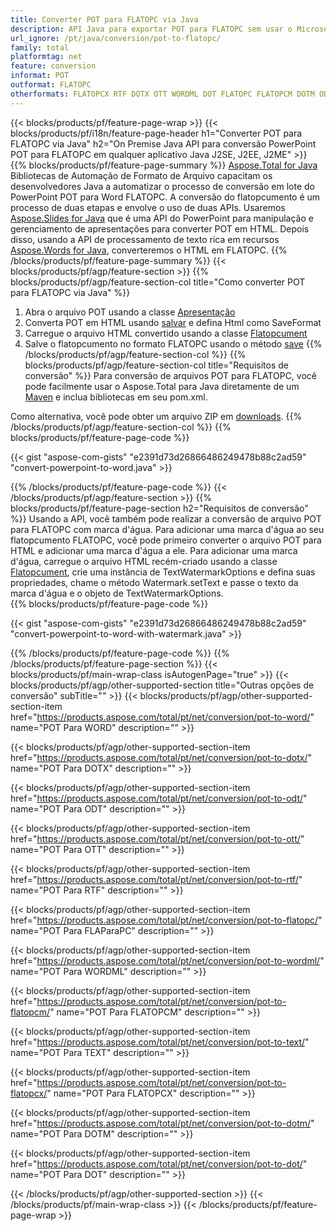 ```yaml
---
title: Converter POT para FLATOPC via Java
description: API Java para exportar POT para FLATOPC sem usar o Microsoft Word ou PowerPoint
url_ignore: /pt/java/conversion/pot-to-flatopc/
family: total
platformtag: net
feature: conversion
informat: POT
outformat: FLATOPC
otherformats: FLATOPCX RTF DOTX OTT WORDML DOT FLATOPC FLATOPCM DOTM ODT WORD TEXT
---
```

{{< blocks/products/pf/feature-page-wrap >}}
{{< blocks/products/pf/i18n/feature-page-header h1="Converter POT para FLATOPC via Java" h2="On Premise Java API para conversão PowerPoint POT para FLATOPC em qualquer aplicativo Java J2SE, J2EE, J2ME" >}}
{{% blocks/products/pf/feature-page-summary %}}
[Aspose.Total for Java](https://products.aspose.com/total/java/) Bibliotecas de Automação de Formato de Arquivo capacitam os desenvolvedores Java a automatizar o processo de conversão em lote do PowerPoint POT para Word FLATOPC. A conversão do flatopcumento é um processo de duas etapas e envolve o uso de duas APIs. Usaremos [Aspose.Slides for Java](https://products.aspose.com/slides/java/) que é uma API do PowerPoint para manipulação e gerenciamento de apresentações para converter POT em HTML. Depois disso, usando a API de processamento de texto rica em recursos [Aspose.Words for Java](https://products.aspose.com/words/java/), converteremos o HTML em FLATOPC.
{{% /blocks/products/pf/feature-page-summary  %}}
{{< blocks/products/pf/agp/feature-section >}}
{{% blocks/products/pf/agp/feature-section-col title="Como converter POT para FLATOPC via Java" %}}
1. Abra o arquivo POT usando a classe [Apresentação](https://reference.aspose.com/slides/java/com.aspose.slides/Presentation)
2. Converta POT em HTML usando [salvar](https://reference.aspose.com/slides/java/com.aspose.slides/Presentation#save-java.lang.String-int-com.aspose.slides.ISaveOptions-) e defina Html como SaveFormat
3. Carregue o arquivo HTML convertido usando a classe [Flatopcument](https://reference.aspose.com/words/java/com.aspose.words/Flatopcument)
4. Salve o flatopcumento no formato FLATOPC usando o método [save](https://reference.aspose.com/words/java/com.aspose.words/Flatopcument#save(java.lang.String,int))
{{% /blocks/products/pf/agp/feature-section-col %}}
{{% blocks/products/pf/agp/feature-section-col title="Requisitos de conversão" %}}
Para conversão de arquivos POT para FLATOPC, você pode facilmente usar o Aspose.Total para Java diretamente de um [Maven](https://repository.aspose.com/webapp/#/artifacts/browse/tree/General/repo/com/aspose/aspose-total) e inclua bibliotecas em seu pom.xml.

Como alternativa, você pode obter um arquivo ZIP em [downloads](https://downloads.aspose.com/total/java).
{{% /blocks/products/pf/agp/feature-section-col %}}
{{% blocks/products/pf/feature-page-code %}}

{{< gist "aspose-com-gists" "e2391d73d26866486249478b88c2ad59" "convert-powerpoint-to-word.java" >}}


{{% /blocks/products/pf/feature-page-code %}}
{{< /blocks/products/pf/agp/feature-section >}}
{{% blocks/products/pf/feature-page-section  h2="Requisitos de conversão" %}}
Usando a API, você também pode realizar a conversão de arquivo POT para FLATOPC com marca d'água. Para adicionar uma marca d'água ao seu flatopcumento FLATOPC, você pode primeiro converter o arquivo POT para HTML e adicionar uma marca d'água a ele. Para adicionar uma marca d'água, carregue o arquivo HTML recém-criado usando a classe [Flatopcument](https://reference.aspose.com/words/java/com.aspose.words/Flatopcument), crie uma instância de TextWatermarkOptions e defina suas propriedades, chame o método Watermark.setText e passe o texto da marca d'água e o objeto de TextWatermarkOptions.  
{{% blocks/products/pf/feature-page-code %}}

{{< gist "aspose-com-gists" "e2391d73d26866486249478b88c2ad59" "convert-powerpoint-to-word-with-watermark.java" >}}

{{% /blocks/products/pf/feature-page-code  %}}
{{% /blocks/products/pf/feature-page-section %}}
{{< blocks/products/pf/main-wrap-class isAutogenPage="true" >}}
{{< blocks/products/pf/agp/other-supported-section title="Outras opções de conversão" subTitle="" >}}
{{< blocks/products/pf/agp/other-supported-section-item href="https://products.aspose.com/total/pt/net/conversion/pot-to-word/" name="POT Para WORD" description="" >}}

{{< blocks/products/pf/agp/other-supported-section-item href="https://products.aspose.com/total/pt/net/conversion/pot-to-dotx/" name="POT Para DOTX" description="" >}}

{{< blocks/products/pf/agp/other-supported-section-item href="https://products.aspose.com/total/pt/net/conversion/pot-to-odt/" name="POT Para ODT" description="" >}}

{{< blocks/products/pf/agp/other-supported-section-item href="https://products.aspose.com/total/pt/net/conversion/pot-to-ott/" name="POT Para OTT" description="" >}}

{{< blocks/products/pf/agp/other-supported-section-item href="https://products.aspose.com/total/pt/net/conversion/pot-to-rtf/" name="POT Para RTF" description="" >}}

{{< blocks/products/pf/agp/other-supported-section-item href="https://products.aspose.com/total/pt/net/conversion/pot-to-flatopc/" name="POT Para FLAParaPC" description="" >}}

{{< blocks/products/pf/agp/other-supported-section-item href="https://products.aspose.com/total/pt/net/conversion/pot-to-wordml/" name="POT Para WORDML" description="" >}}

{{< blocks/products/pf/agp/other-supported-section-item href="https://products.aspose.com/total/pt/net/conversion/pot-to-flatopcm/" name="POT Para FLATOPCM" description="" >}}

{{< blocks/products/pf/agp/other-supported-section-item href="https://products.aspose.com/total/pt/net/conversion/pot-to-text/" name="POT Para TEXT" description="" >}}

{{< blocks/products/pf/agp/other-supported-section-item href="https://products.aspose.com/total/pt/net/conversion/pot-to-flatopcx/" name="POT Para FLATOPCX" description="" >}}

{{< blocks/products/pf/agp/other-supported-section-item href="https://products.aspose.com/total/pt/net/conversion/pot-to-dotm/" name="POT Para DOTM" description="" >}}

{{< blocks/products/pf/agp/other-supported-section-item href="https://products.aspose.com/total/pt/net/conversion/pot-to-dot/" name="POT Para DOT" description="" >}}


{{< /blocks/products/pf/agp/other-supported-section >}}
{{< /blocks/products/pf/main-wrap-class >}}
{{< /blocks/products/pf/feature-page-wrap >}}